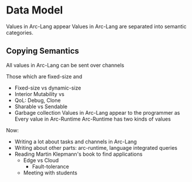 # Data Model

Values in Arc-Lang appear 
Values in Arc-Lang are separated into semantic categories.

## Copying Semantics

All values in Arc-Lang can be sent over channels

Those which are fixed-size and 

* Fixed-size vs dynamic-size
* Interior Mutability vs 
* QoL: Debug, Clone
* Sharable vs Sendable
* Garbage collection
Values in Arc-Lang appear to the programmer as 
Every value in Arc-Runtime Arc-Runtime has two kinds of values

Now:
* Writing a lot about tasks and channels in Arc-Lang
* Writing about other parts: arc-runtime, language integrated queries
* Reading Martin Klepmann's book to find applications
  * Edge vs Cloud
    * Fault-tolerance
  * Meeting with students
